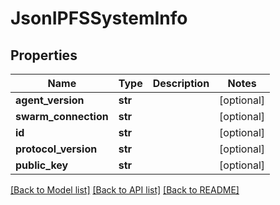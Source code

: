 # JsonIPFSSystemInfo


## Properties
Name | Type | Description | Notes
------------ | ------------- | ------------- | -------------
**agent_version** | **str** |  | [optional] 
**swarm_connection** | **str** |  | [optional] 
**id** | **str** |  | [optional] 
**protocol_version** | **str** |  | [optional] 
**public_key** | **str** |  | [optional] 

[[Back to Model list]](../README.md#documentation-for-models) [[Back to API list]](../README.md#documentation-for-api-endpoints) [[Back to README]](../README.md)


